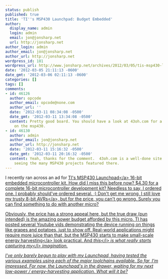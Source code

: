 ```yaml
---
status: publish
published: true
title: 'TI''s MSP430 Launchpad: Budget Embedded'
author:
  display_name: admin
  login: admin
  email: jon@jonsharp.net
  url: http://jonsharp.net
author_login: admin
author_email: jon@jonsharp.net
author_url: http://jonsharp.net
wordpress_id: 181
wordpress_url: http://www.jonsharp.net/archives/2012/03/05/tis-msp430-launchpad-budget-embedded/
date: '2012-03-05 21:11:13 -0600'
date_gmt: '2012-03-06 02:11:13 -0600'
categories: []
tags: []
comments:
- id: 46126
  author: opcode
  author_email: opcode@none.com
  author_url: ''
  date: '2012-03-11 08:34:08 -0500'
  date_gmt: '2012-03-11 13:34:08 -0500'
  content: Pretty good board. You should have a look at 43oh.com for a good community
    on the msp430.
- id: 46130
  author: admin
  author_email: jon@jonsharp.net
  author_url: http://jonsharp.net
  date: '2012-03-11 15:16:32 -0500'
  date_gmt: '2012-03-11 20:16:32 -0500'
  content: Yeah, thanks for the comment.  43oh.com is a well-done site.  I appreciate
    seeing the many MSP430 projects featured there.
---
```

<p>I recently ran across an ad for <a href="http:&#47;&#47;www.ti.com&#47;tool&#47;msp-exp430g2">TI's MSP430 Launchpad<&#47;a> 16-bit embedded microcontroller kit.  How did I miss this before now?  $4.30 for a complete 16-bit microcontroller development kit?  Needless to say, I ordered one.  I probably should've ordered several. ;)  Don't get me wrong, I still love my trusty <a href="http:&#47;&#47;en.wikipedia.org&#47;wiki&#47;Atmel_AVR">8-bit AVRs<&#47;a>, but for the price, you can't go wrong.  Surely you can find something to do with another micro?</p>
<p>Obviously, the price has a strong appeal here, but the true draw (pun intended) is the amazing power budget afforded by this micro.  TI has posted several Youtube vids demonstrating the device running on things like grapes and potatoes, just to show off.  Real-world applications might require more juice than that, but the MSP430 starts to make small-scale <a href="http:&#47;&#47;en.wikipedia.org&#47;wiki&#47;Energy_harvesting">energy harvesting<&#47;a> look practical.  And <i>this<&#47;i> is what really starts capturing <i>my<&#47;i> imagination.</p>
<p>I've only barely begun to play with my Launchpad, having tested the various examples using each of the major toolchains available.  So far, I'm impressed.  For now, the Launchpad's in the drawer, waiting for my next low-power &#47; energy-harvesting application.  What will it be?</p>
